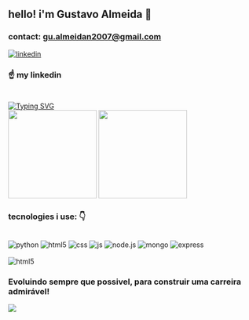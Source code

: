 ## hello! i'm Gustavo Almeida 👋

### contact: gu.almeidan2007@gmail.com

[![linkedin](https://img.shields.io/badge/LinkedIn-0077B5?style=for-the-badge&logo=linkedin&logoColor=white)](https://www.linkedin.com/in/gustavo-almeida-bb1088264/)
### ☝️ my linkedin




#

<a href="https://git.io/typing-svg"><img src="https://readme-typing-svg.demolab.com?font=Fira+color=Orange+Code&pause=1000&width=700&lines=Seja bem vindo! sou um programador fullstack freelancer!" alt="Typing SVG" /></a><br>
<img height="180em" src= "https://github-readme-stats.vercel.app/api?username=GustavoAlmeidaPuff&show_icons=true&theme=onedark"/>
<img height="180em" src="https://github-readme-stats.vercel.app/api/top-langs/?username=GustavoAlmeidaPuff&layout=compact&langs_count=6&theme=onedark"/>

### tecnologies i use: 👇

<div style ="display: inline_block" ><br/>
    <img align="cnter" alt="python" src= "https://img.shields.io/badge/Python-3776AB?style=for-the-badge&logo=python&logoColor=white">
    <img align="cnter" alt="html5" src= "https://img.shields.io/badge/HTML5-E34F26?style=for-the-badge&logo=html5&logoColor=white">
    <img align="cnter" alt="css" src= "https://img.shields.io/badge/CSS3-1572B6?style=for-the-badge&logo=css3&logoColor=white">
    <img align="cnter" alt="js" src= "https://img.shields.io/badge/JavaScript-F7DF1E?style=for-the-badge&logo=javascript&logoColor=black">
    <img align="cnter" alt="node.js" src= "https://img.shields.io/badge/Node.js-43853D?style=for-the-badge&logo=node.js&logoColor=white">
    <img align="cnter" alt="mongo" src= "https://img.shields.io/badge/MongoDB-4EA94B?style=for-the-badge&logo=mongodb&logoColor=white">
    <img align="cnter" alt="express" src= "https://img.shields.io/badge/Express.js-404D59?style=for-the-badge">
<div/><br>
<div>
     <img align="cnter" alt="html5" src= "https://img.shields.io/badge/Visual_Studio_Code-0078D4?style=for-the-badge&logo=visual%20studio%20code&logoColor=white"
</div>

### Evoluindo sempre que possivel, para construir uma carreira admirável!

[![](https://visitcount.itsvg.in/api?id=GustavoAlmeidaPuff&label=Profile%20Views&icon=0&pretty=false)](https://visitcount.itsvg.in)
